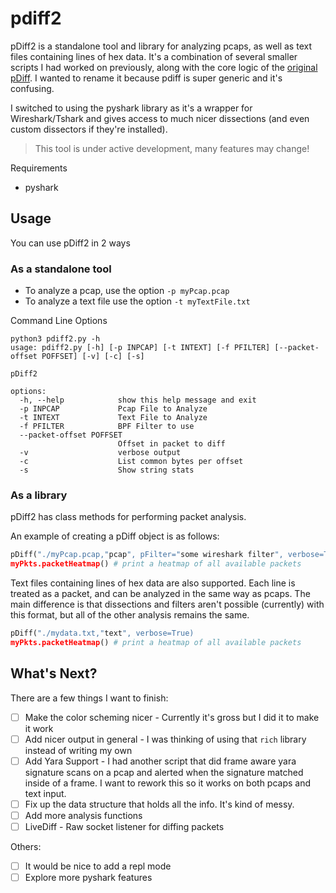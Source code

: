 # pdiff2

pDiff2 is a standalone tool and library for analyzing pcaps, as well as text files containing lines of hex data. It's a combination of several smaller scripts I had worked on previously, along with the core logic of the [original pDiff](https://github.com/netspooky/pdiff). I wanted to rename it because pdiff is super generic and it's confusing.

I switched to using the pyshark library as it's a wrapper for Wireshark/Tshark and gives access to much nicer dissections (and even custom dissectors if they're installed).

> This tool is under active development, many features may change!

Requirements
- pyshark

## Usage

You can use pDiff2 in 2 ways

### As a standalone tool

- To analyze a pcap, use the option `-p myPcap.pcap`
- To analyze a text file use the option `-t myTextFile.txt`

Command Line Options
```
python3 pdiff2.py -h
usage: pdiff2.py [-h] [-p INPCAP] [-t INTEXT] [-f PFILTER] [--packet-offset POFFSET] [-v] [-c] [-s]

pDiff2

options:
  -h, --help            show this help message and exit
  -p INPCAP             Pcap File to Analyze
  -t INTEXT             Text File to Analyze
  -f PFILTER            BPF Filter to use
  --packet-offset POFFSET
                        Offset in packet to diff
  -v                    verbose output
  -c                    List common bytes per offset
  -s                    Show string stats
```

### As a library

pDiff2 has class methods for performing packet analysis.

An example of creating a pDiff object is as follows:
```python
pDiff("./myPcap.pcap,"pcap", pFilter="some wireshark filter", verbose=True, pOffset=0x2a)
myPkts.packetHeatmap() # print a heatmap of all available packets
```

Text files containing lines of hex data are also supported. Each line is treated as a packet, and can be analyzed in the same way as pcaps. The main difference is that dissections and filters aren't possible (currently) with this format, but all of the other analysis remains the same.
```python
pDiff("./mydata.txt,"text", verbose=True)
myPkts.packetHeatmap() # print a heatmap of all available packets
```

## What's Next?

There are a few things I want to finish:

- [ ] Make the color scheming nicer - Currently it's gross but I did it to make it work
- [ ] Add nicer output in general - I was thinking of using that `rich` library instead of writing my own
- [ ] Add Yara Support - I had another script that did frame aware yara signature scans on a pcap and alerted when the signature matched inside of a frame. I want to rework this so it works on both pcaps and text input.
- [ ] Fix up the data structure that holds all the info. It's kind of messy.
- [ ] Add more analysis functions
- [ ] LiveDiff - Raw socket listener for diffing packets

Others:

- [ ] It would be nice to add a repl mode 
- [ ] Explore more pyshark features
